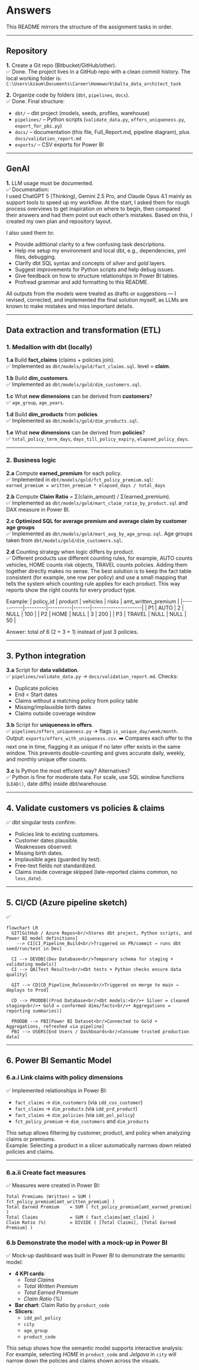 # Answers

This README mirrors the structure of the assignment tasks in order.

---

## Repository

**1.** Create a Git repo (Bitbucket/GitHub/other).  
✅ Done. The project lives in a GitHub repo with a clean commit history. The local working folder is:  
`C:\Users\kzaum\Documents\Career\Homework\balta_data_architect_task`

**2.** Organize code by folders (`dbt`, `pipelines`, `docs`).  
✅ Done. Final structure:
- `dbt/` – dbt project (models, seeds, profiles, warehouse)  
- `pipelines/` – Python scripts (`validate_data.py`, `offers_uniqueness.py`, `export_for_pbi.py`)  
- `docs/` – documentation (this file, Full_Report.md, pipeline diagram), plus `docs/validation_report.md`  
- `exports/` – CSV exports for Power BI  

---

## GenAI

**1.** LLM usage must be documented.  
✅ Documenation:  
I used ChatGPT 5 (Thinking), Gemini 2.5 Pro, and Claude Opus 4.1 mainly as support tools to speed up my workflow. 
At the start, I asked them for rough process overviews to get inspiration on where to begin, 
then compared their answers and had them point out each other’s mistakes. Based on this, I created my own plan and repository layout.  

I also used them to:  
- Provide adittional clarity to a few confusing task descriptions.
- Help me setup my environment and local dbt, e.g., dependencies, yml files, debugging. 
- Clarify dbt SQL syntax and concepts of *silver* and *gold* layers.  
- Suggest improvements for Python scripts and help debug issues.  
- Give feedback on how to structure relationships in Power BI tables.
- Profread grammar and add formatting to this README.

All outputs from the models were treated as drafts or suggestions — I revised, corrected, and implemented the final solution myself, 
as LLMs are known to make mistakes and miss important details.

---

## Data extraction and transformation (ETL)

### 1. Medallion with dbt (locally)

**1.a** Build **fact_claims** (claims + policies join).  
✅ Implemented as `dbt/models/gold/fact_claims.sql`. level = **claim**.  

**1.b** Build **dim_customers**.  
✅ Implemented as `dbt/models/gold/dim_customers.sql`.

**1.c** What **new dimensions** can be derived from **customers**?  
✅ `age_group`, `age_years`.

**1.d** Build **dim_products** from **policies**.  
✅ Implemented as `dbt/models/gold/dim_products.sql`.  

**1.e** What **new dimensions** can be derived from **policies**?  
✅ `total_policy_term_days`, `days_till_policy_expiry`, `elapsed_policy_days`.

---

### 2. Business logic

**2.a** Compute **earned_premium** for each policy.  
✅ Implemented in `dbt/models/gold/fct_policy_premium.sql`:  
`earned_premium = written_premium * elapsed_days / total_days` 

**2.b** Compute **Claim Ratio** = Σ(claim_amount) / Σ(earned_premium).  
✅ Implemented as `dbt/models/gold/mart_claim_ratio_by_product.sql` and DAX measure in Power BI.  

**2.c Optimized SQL for average premium and average claim by customer age groups**  
✅ Implemented as `dbt/models/gold/mart_avg_by_age_group.sql`.
Age groups taken from `dbt/models/gold/dim_customers.sql`.


**2.d** Counting strategy when logic differs by product.  
✅ Different products use different counting rules, for example, AUTO counts vehicles, HOME counts risk objects, 
TRAVEL counts policies. Adding them together directly makes no sense. The best solution is to keep the fact table consistent 
(for example, one row per policy) and use a small mapping that tells the system which counting rule applies for each product. 
This way reports show the right counts for every product type.

Example:
| policy_id | product | vehicles | risks | amt_written_premium |
|-----------|---------|----------|-------|---------------------|
| P1        | AUTO    | 2        | NULL  | 100                 |
| P2        | HOME    | NULL     | 3     | 200                 |
| P3        | TRAVEL  | NULL     | NULL  | 50                  |

Answer: total of 6 (2 + 3 + 1) instead of just 3 policies.

---

## 3. Python integration

**3.a** Script for **data validation**.  
✅ `pipelines/validate_data.py` → `docs/validation_report.md`. 
Checks:
- Duplicate policies  
- End < Start dates  
- Claims without a matching policy from policy table
- Missing/implausible birth dates  
- Claims outside coverage window

**3.b** Script for **uniqueness in offers**.  
✅ `pipelines/offers_uniqueness.py` → flags `is_unique_day/week/month`. Output: `exports/offers_with_uniqueness.csv`.
➡️ Compares each offer to the next one in time, flagging it as unique if no later offer exists in the same window. 
This prevents double-counting and gives accurate daily, weekly, and monthly unique offer counts.

**3.c** Is Python the most efficient way? Alternatives?  
✅ Python is fine for moderate data. For scale, use SQL window functions (`LEAD()`, date diffs) inside dbt/warehouse.

---

## 4. Validate customers vs policies & claims

✅ dbt singular tests confirm:  
- Policies link to existing customers.  
- Customer dates plausible.  
Weaknesses observed:  
- Missing birth dates.  
- Implausible ages (guarded by test).  
- Free-text fields not standardized.  
- Claims inside coverage skipped (late-reported claims common, no `loss_date`).

---

## 5. CI/CD (Azure pipeline sketch)

✅ 
```mermaid
flowchart LR
  GIT[GitHub / Azure Repos<br/>Stores dbt project, Python scripts, and Power BI model definitions] 
    --> CI[CI_Pipeline_Build<br/>Triggered on PR/commit → runs dbt seed/run/test in Dev]

  CI --> DEVDB[(Dev Database<br/>Temporary schema for staging + validating models)]
  CI --> QA[Test Results<br/>dbt tests + Python checks ensure data quality]

  GIT --> CD[CD_Pipeline_Release<br/>Triggered on merge to main → deploys to Prod]

  CD --> PRODDB[(Prod Database<br/>dbt models:<br/>• Silver = cleaned staging<br/>• Gold = conformed dims/facts<br/>• Aggregations = reporting summaries)]

  PRODDB --> PBI[Power BI Dataset<br/>Connected to Gold + Aggregations, refreshed via pipeline]
  PBI --> USERS[End Users / Dashboards<br/>Consume trusted production data]
  ```

---

## 6. Power BI Semantic Model

### 6.a.i Link claims with policy dimensions
✅ Implemented relationships in Power BI:
  - `fact_claims` → `dim_customers` (via `idd_cus_customer`)
  - `fact_claims` → `dim_products` (via `idd_prd_product`)
  - `fact_claims` → `dim_policies` (via `idd_pol_policy`)
  - `fct_policy_premium` → `dim_customers` and `dim_products`

This setup allows filtering by customer, product, and policy when analyzing claims or premiums.  
Example: Selecting a product in a slicer automatically narrows down related policies and claims.

---

### 6.a.ii Create fact measures
✅ Measures were created in Power BI:

```DAX
Total Premiums (Written) = SUM ( fct_policy_premium[amt_written_premium] )
Total Earned Premium    = SUM ( fct_policy_premium[amt_earned_premium] )
Total Claims            = SUM ( fact_claims[amt_claim] )
Claim Ratio (%)         = DIVIDE ( [Total Claims], [Total Earned Premium] )
```

### 6.b Demonstrate the model with a mock-up in Power BI
✅ Mock-up dashboard was built in Power BI to demonstrate the semantic model:

- **4 KPI cards**:
  - *Total Claims*
  - *Total Written Premium*
  - *Total Earned Premium*
  - *Claim Ratio (%)*
- **Bar chart**: Claim Ratio by `product_code`
- **Slicers**: 
  - `idd_pol_policy`
  - `city`
  - `age_group`
  - `product_code`

This setup shows how the semantic model supports interactive analysis:  
For example, selecting *HOME* in `product_code` and *Jelgava* in `city` will narrow down the policies and claims shown across the visuals.

